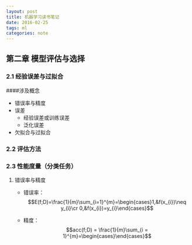 ```yaml
---
layout: post
title: 机器学习读书笔记
date: 2016-02-25
tags: ml
categories: note
---
```

## 第二章 模型评估与选择
### 2.1 经验误差与过拟合
####涉及概念
- 错误率与精度
- 误差
    - 经验误差或训练误差
    - 泛化误差
- 欠拟合与过拟合
### 2.2 评估方法
### 2.3 性能度量（分类任务）
1. 错误率与精度  

    - 错误率：
    $$E(f;D)=\frac{1}{m}\sum_{i=1}^{m}=\begin{cases}1,&f(x_{i})\neq y_{i}\cr 0,&f(x_{i})=y_{i}\end{cases}$$

    - 精度：
    $$acc(f;D) = \frac{1}{m}\sum_{i = 1}^{m}=\begin{cases}\end{cases}$$

